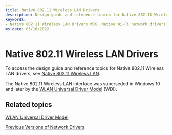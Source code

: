 ```yaml
---
title: Native 802.11 Wireless LAN Drivers
description: Design guide and reference topics for Native 802.11 Wireless LAN drivers.
keywords:
- Native 802.11 Wireless LAN Drivers WDK, Native Wi-Fi network drivers, Native 802.11 wlan drivers
ms.date: 03/16/2022
---
```


# Native 802.11 Wireless LAN Drivers

To access the design guide and reference topics for Native 802.11 Wireless LAN drivers, see [Native 802.11 Wireless LAN](/previous-versions/windows/hardware/wireless/native-802-11-wireless-lan). 

The Native 802.11 Wireless LAN interface was superseded in Windows 10 and later by the [WLAN Universal Driver Model](./wdi-miniport-driver-design-guide.md) (WDI).

## Related topics

[WLAN Universal Driver Model](./wdi-miniport-driver-design-guide.md)

[Previous Versions of Network Drivers](network-drivers-prior-to-windows-vista.md)